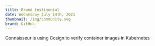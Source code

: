 ```yaml
---
title: Brand testimonial
date: Wednesday July 14th, 2021
thumbnail: /img/community.svg
brand: GitHub
---
```

Connaisseur is using Cosign to verify container images in Kubernetes